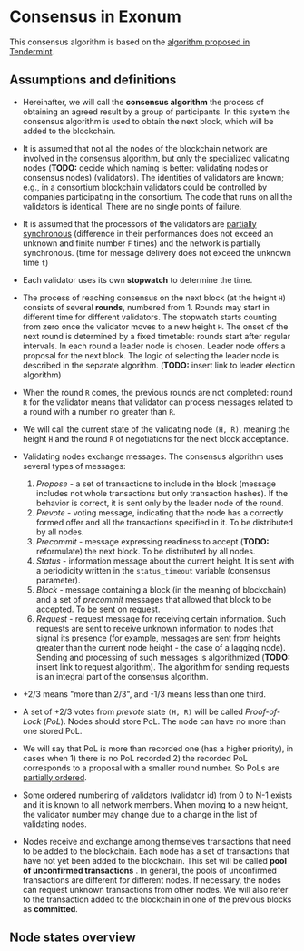 # Consensus in Exonum

This consensus algorithm is based on the [algorithm proposed in
Tendermint][tendermint_consensus].

## Assumptions and definitions

- Hereinafter, we will call the **consensus algorithm** the process of obtaining an
agreed result by a group of participants. In this system the consensus algorithm is
used to obtain the next block, which will be added to the blockchain.
- It is assumed that not all the nodes of the blockchain network are involved in the
consensus algorithm, but only the specialized validating nodes (**TODO:** decide which
naming is better: validating nodes or consensus nodes) (validators). The identities
of validators are known; e.g., in a [consortium
blockchain][public_and_private_blockchains] validators could be controlled by
companies participating in the consortium. The code that runs on all the validators is
identical. There are no single points of failure.
- It is assumed that the processors of the validators are [partially
synchronous][partial_synchrony] (difference in their performances does not exceed an
unknown and finite number `F` times) and the network is partially synchronous. (time
for message delivery does not exceed the unknown time `t`)
- Each validator uses its own **stopwatch** to determine the time.
- The process of reaching consensus on the next block (at the height `H`) consists of
several **rounds**, numbered from 1\. Rounds may start in different time for different
validators. The stopwatch starts counting from zero once the validator moves to a new
height `H`. The onset of the next round is determined by a fixed timetable: rounds
start after regular intervals. In each round a leader node is chosen. Leader node
offers a proposal for the next block. The logic of selecting the leader node is
described in the separate algorithm. (**TODO:** insert link to leader election
algorithm)
- When the round `R` comes, the previous rounds are not completed: round `R` for the
validator means that validator can process messages related to a round with a number
no greater than `R`.
- We will call the current state of the validating node `(H, R)`, meaning the height
`H` and the round `R` of negotiations for the next block acceptance.
- Validating nodes exchange messages. The consensus algorithm uses several types of
messages:

  1. _Propose_ - a set of transactions to include in the block (message includes not
    whole transactions but only transaction hashes). If the behavior is correct, it is
    sent only by the leader node of the round.
  2. _Prevote_ - voting message, indicating that the node has a correctly formed offer
  and all the transactions specified in it. To be distributed by all nodes.
  3. _Precommit_ - message expressing readiness to accept (**TODO:** reformulate) the
  next block. To be distributed by all nodes.
  4. _Status_ - information message about the current height. It is sent with a
  periodicity written in the `status_timeout` variable (consensus parameter).
  5. _Block_ - message containing a block (in the meaning of blockchain) and a set of
  _precommit_ messages that allowed that block to be accepted. To be sent on request.
  6. _Request_ - request message for receiving certain information. Such requests are
  sent to receive unknown information to nodes that signal its presence (for example,
  messages are sent from heights greater than the current node height - the case of
  a lagging node). Sending and processing of such messages is algorithmized
  (**TODO:** insert link to request algorithm). The algorithm for sending requests
  is an integral part of the consensus algorithm.

- +2/3 means "more than 2/3", and -1/3 means less than one third.

- A set of +2/3 votes from _prevote_ state `(H, R)` will be called _Proof-of-Lock_
(_PoL_). Nodes should store PoL. The node can have no more than one stored PoL.

- We will say that PoL is more than recorded one (has a higher priority), in cases
when 1) there is no PoL recorded 2) the recorded PoL corresponds to a proposal with a
smaller round number. So PoLs are [partially ordered][partial_ordering].

- Some ordered numbering of validators (validator id) from 0 to N-1 exists and it is
known to all network members. When moving to a new height, the validator number may
change due to a change in the list of validating nodes.

- Nodes receive and exchange among themselves transactions that need to be added to
the blockchain. Each node has a set of transactions that have not yet been added to
the blockchain. This set will be called **pool of unconfirmed transactions** . In
general, the pools of unconfirmed transactions are different for different nodes. If
necessary, the nodes can request unknown transactions from other nodes. We will also
refer to the transaction added to the blockchain in one of the previous blocks as
**committed**.

## Node states overview

[partial_ordering]: https://en.wikipedia.org/wiki/Partially_ordered_set#Formal_definition
[partial_synchrony]: http://groups.csail.mit.edu/tds/papers/Lynch/podc84-DLS.pdf
[public_and_private_blockchains]: https://blog.ethereum.org/2015/08/07/on-public-and-private-blockchains/
[tendermint_consensus]: https://github.com/tendermint/tendermint/wiki/Byzantine-Consensus-Algorithm
